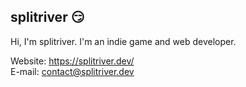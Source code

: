 ## splitriver 😏

Hi, I'm splitriver. I'm an indie game and web developer.

Website: https://splitriver.dev/
<br>
E-mail: contact@splitriver.dev
